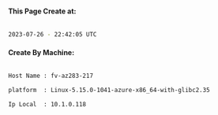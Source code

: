 
   
#### This Page Create at:

```bash

2023-07-26 - 22:42:05 UTC

```

#### Create By Machine:

```bash

Host Name : fv-az283-217

platform  : Linux-5.15.0-1041-azure-x86_64-with-glibc2.35

Ip Local  : 10.1.0.118

```

